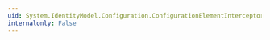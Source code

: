 ```yaml
---
uid: System.IdentityModel.Configuration.ConfigurationElementInterceptor.OnDeserializeUnrecognizedAttribute(System.String,System.String)
internalonly: False
---
```

